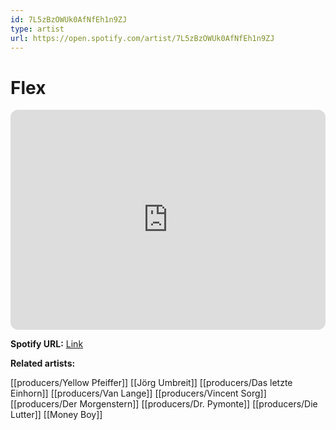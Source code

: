 ```yaml
---
id: 7L5zBzOWUk0AfNfEh1n9ZJ
type: artist
url: https://open.spotify.com/artist/7L5zBzOWUk0AfNfEh1n9ZJ
---
```

# Flex

<iframe style="border-radius:12px" src="https://open.spotify.com/embed/artist/7L5zBzOWUk0AfNfEh1n9ZJ" width="100%" height="352" frameBorder="0" allowfullscreen="" allow="autoplay; clipboard-write; encrypted-media; fullscreen; picture-in-picture" loading="lazy"></iframe>

**Spotify URL:** [Link](https://open.spotify.com/artist/7L5zBzOWUk0AfNfEh1n9ZJ)

**Related artists:**

[[producers/Yellow Pfeiffer]]
[[Jörg Umbreit]]
[[producers/Das letzte Einhorn]]
[[producers/Van Lange]]
[[producers/Vincent Sorg]]
[[producers/Der Morgenstern]]
[[producers/Dr. Pymonte]]
[[producers/Die Lutter]]
[[Money Boy]]
